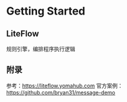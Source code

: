 # Getting Started

## LiteFlow

规则引擎，编排程序执行逻辑

## 附录

参考：https://liteflow.yomahub.com
官方案例：https://github.com/bryan31/message-demo